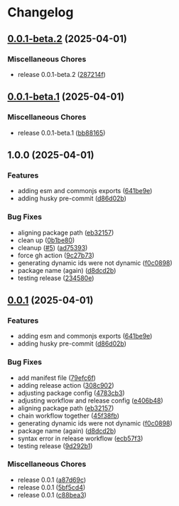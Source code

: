 # Changelog

## [0.0.1-beta.2](https://github.com/go-mondo/identity-node-sdk/compare/v0.0.1-beta.1...v0.0.1-beta.2) (2025-04-01)


### Miscellaneous Chores

* release 0.0.1-beta.2 ([287214f](https://github.com/go-mondo/identity-node-sdk/commit/287214fe1af35d2824d110c8a7a2d2b79ee88c00))

## [0.0.1-beta.1](https://github.com/go-mondo/identity-node-sdk/compare/v1.0.0...v0.0.1-beta.1) (2025-04-01)


### Miscellaneous Chores

* release 0.0.1-beta.1 ([bb88165](https://github.com/go-mondo/identity-node-sdk/commit/bb88165f70055a6bd601a6d032ea51df19fc0f57))

## 1.0.0 (2025-04-01)


### Features

* adding esm and commonjs exports ([641be9e](https://github.com/go-mondo/identity-node-sdk/commit/641be9e2c76ca6d5e083a7a7db7762d188df4958))
* adding husky pre-commit ([d86d02b](https://github.com/go-mondo/identity-node-sdk/commit/d86d02b4aac607243e30a070c3dcde2a5b7251f7))


### Bug Fixes

* aligning package path ([eb32157](https://github.com/go-mondo/identity-node-sdk/commit/eb321573270dcccb91c386138743fb7b0ebdeefa))
* clean up ([0b1be80](https://github.com/go-mondo/identity-node-sdk/commit/0b1be80ee0c95dd0634097d7295dc33666b7c4ef))
* cleanup ([#5](https://github.com/go-mondo/identity-node-sdk/issues/5)) ([ad75393](https://github.com/go-mondo/identity-node-sdk/commit/ad753938fda1eaa356798a703eae3fda8d44689b))
* force gh action ([9c27b73](https://github.com/go-mondo/identity-node-sdk/commit/9c27b7325a48d795b4d1fdd0d259d16d37d8dfd7))
* generating dynamic ids were not dynamic ([f0c0898](https://github.com/go-mondo/identity-node-sdk/commit/f0c089860f3cb332c602cb7da8253827f6455210))
* package name (again) ([d8dcd2b](https://github.com/go-mondo/identity-node-sdk/commit/d8dcd2b7865c1a57be8a2bae2c5c6a2679778a1c))
* testing release ([234580e](https://github.com/go-mondo/identity-node-sdk/commit/234580e51a4272a257bbfdd346e152eb58d9193e))

## [0.0.1](https://github.com/go-mondo/identity-node-sdk/compare/v1.0.0...v0.0.1) (2025-04-01)


### Features

* adding esm and commonjs exports ([641be9e](https://github.com/go-mondo/identity-node-sdk/commit/641be9e2c76ca6d5e083a7a7db7762d188df4958))
* adding husky pre-commit ([d86d02b](https://github.com/go-mondo/identity-node-sdk/commit/d86d02b4aac607243e30a070c3dcde2a5b7251f7))


### Bug Fixes

* add manifest file ([79efc6f](https://github.com/go-mondo/identity-node-sdk/commit/79efc6f1a77d76d592675415f3e4de3c103797b4))
* adding release action ([308c902](https://github.com/go-mondo/identity-node-sdk/commit/308c90278298df84fa718b1fbc1cfee56eada261))
* adjusting package config ([4783cb3](https://github.com/go-mondo/identity-node-sdk/commit/4783cb3cdc9ab88e1756fd7ed8f435043b18a505))
* adjusting workflow and release config ([e406b48](https://github.com/go-mondo/identity-node-sdk/commit/e406b483b58ac5cdfb5e226f397cf4eb3d415bef))
* aligning package path ([eb32157](https://github.com/go-mondo/identity-node-sdk/commit/eb321573270dcccb91c386138743fb7b0ebdeefa))
* chain workflow together ([45f38fb](https://github.com/go-mondo/identity-node-sdk/commit/45f38fb3e56acd611f7d781947ea4c4f6b002a63))
* generating dynamic ids were not dynamic ([f0c0898](https://github.com/go-mondo/identity-node-sdk/commit/f0c089860f3cb332c602cb7da8253827f6455210))
* package name (again) ([d8dcd2b](https://github.com/go-mondo/identity-node-sdk/commit/d8dcd2b7865c1a57be8a2bae2c5c6a2679778a1c))
* syntax error in release workflow ([ecb57f3](https://github.com/go-mondo/identity-node-sdk/commit/ecb57f32b207519ecb18be5ac3b9e3effe1b1576))
* testing release ([9d292b1](https://github.com/go-mondo/identity-node-sdk/commit/9d292b13e81146c545b2e7af5483809981d004d1))


### Miscellaneous Chores

* release 0.0.1 ([a87d69c](https://github.com/go-mondo/identity-node-sdk/commit/a87d69cb3c9d3583dc1f30971fb5c5f76d90be94))
* release 0.0.1 ([5bf5cd4](https://github.com/go-mondo/identity-node-sdk/commit/5bf5cd4423e76d39de924fdc687db7a4333d5c22))
* release 0.0.1 ([c88bea3](https://github.com/go-mondo/identity-node-sdk/commit/c88bea33ffb9d2eeb5e4c4181303c2dd96698d6a))

